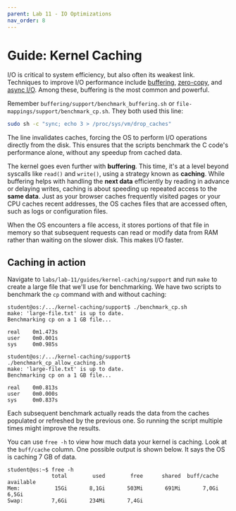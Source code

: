 ```yaml
---
parent: Lab 11 - IO Optimizations
nav_order: 8
---
```


# Guide: Kernel Caching

I/O is critical to system efficiency, but also often its weakest link.
Techniques to improve I/O performance include [buffering](../../../file-descriptors/guides/libc-FILE-struct/), [zero-copy](../../../optimizations/reading/zero-copy.md), and [async I/O](../../../optimizations/reading/async-io.md).
Among these, buffering is the most common and powerful.

Remember `buffering/support/benchmark_buffering.sh` or `file-mappings/support/benchmark_cp.sh`.
They both used this line:

```bash
sudo sh -c "sync; echo 3 > /proc/sys/vm/drop_caches"
```

The line invalidates caches, forcing the OS to perform I/O operations directly from the disk.
This ensures that the scripts benchmark the C code's performance alone, without any speedup from cached data.

The kernel goes even further with **buffering**.
This time, it's at a level beyond syscalls like `read()` and `write()`, using a strategy known as **caching**.
While buffering helps with handling the **next data** efficiently by reading in advance or delaying writes, caching is about speeding up repeated access to the **same data**.
Just as your browser caches frequently visited pages or your CPU caches recent addresses, the OS caches files that are accessed often, such as logs or configuration files.

When the OS encounters a file access, it stores portions of that file in memory so that subsequent requests can read or modify data from RAM rather than waiting on the slower disk.
This makes I/O faster.

## Caching in action

Navigate to `labs/lab-11/guides/kernel-caching/support` and run `make` to create a large file that we'll use for benchmarking.
We have two scripts to benchmark the `cp` command with and without caching:

```console
student@os:/.../kernel-caching/support$ ./benchmark_cp.sh
make: 'large-file.txt' is up to date.
Benchmarking cp on a 1 GB file...

real    0m1.473s
user    0m0.001s
sys     0m0.985s

student@os:/.../kernel-caching/support$ ./benchmark_cp_allow_caching.sh
make: 'large-file.txt' is up to date.
Benchmarking cp on a 1 GB file...

real    0m0.813s
user    0m0.000s
sys     0m0.837s
```

Each subsequent benchmark actually reads the data from the caches populated or refreshed by the previous one.
So running the script multiple times might improve the results.

You can use `free -h` to view how much data your kernel is caching.
Look at the `buff/cache` column.
One possible output is shown below.
It says the OS is caching 7 GB of data.

```console
student@os:~$ free -h
              total        used        free      shared  buff/cache   available
Mem:           15Gi       8,1Gi       503Mi       691Mi       7,0Gi       6,5Gi
Swap:         7,6Gi       234Mi       7,4Gi
```

